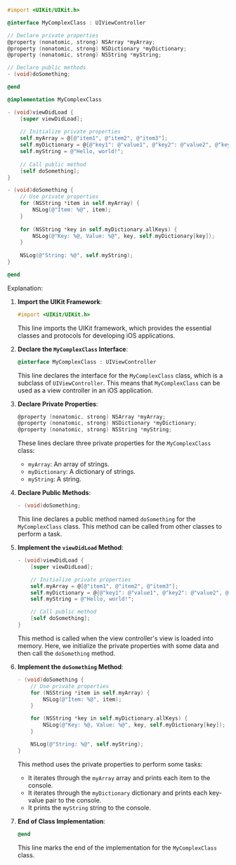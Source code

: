 ```objective-c
#import <UIKit/UIKit.h>

@interface MyComplexClass : UIViewController

// Declare private properties
@property (nonatomic, strong) NSArray *myArray;
@property (nonatomic, strong) NSDictionary *myDictionary;
@property (nonatomic, strong) NSString *myString;

// Declare public methods
- (void)doSomething;

@end

@implementation MyComplexClass

- (void)viewDidLoad {
    [super viewDidLoad];
    
    // Initialize private properties
    self.myArray = @[@"item1", @"item2", @"item3"];
    self.myDictionary = @{@"key1": @"value1", @"key2": @"value2", @"key3": @"value3"};
    self.myString = @"Hello, world!";
    
    // Call public method
    [self doSomething];
}

- (void)doSomething {
    // Use private properties
    for (NSString *item in self.myArray) {
        NSLog(@"Item: %@", item);
    }
    
    for (NSString *key in self.myDictionary.allKeys) {
        NSLog(@"Key: %@, Value: %@", key, self.myDictionary[key]);
    }
    
    NSLog(@"String: %@", self.myString);
}

@end
```

Explanation:

1. **Import the UIKit Framework**:
   ```objective-c
   #import <UIKit/UIKit.h>
   ```
   This line imports the UIKit framework, which provides the essential classes and protocols for developing iOS applications.

2. **Declare the `MyComplexClass` Interface**:
   ```objective-c
   @interface MyComplexClass : UIViewController
   ```
   This line declares the interface for the `MyComplexClass` class, which is a subclass of `UIViewController`. This means that `MyComplexClass` can be used as a view controller in an iOS application.

3. **Declare Private Properties**:
   ```objective-c
   @property (nonatomic, strong) NSArray *myArray;
   @property (nonatomic, strong) NSDictionary *myDictionary;
   @property (nonatomic, strong) NSString *myString;
   ```
   These lines declare three private properties for the `MyComplexClass` class:
   - `myArray`: An array of strings.
   - `myDictionary`: A dictionary of strings.
   - `myString`: A string.

4. **Declare Public Methods**:
   ```objective-c
   - (void)doSomething;
   ```
   This line declares a public method named `doSomething` for the `MyComplexClass` class. This method can be called from other classes to perform a task.

5. **Implement the `viewDidLoad` Method**:
   ```objective-c
   - (void)viewDidLoad {
       [super viewDidLoad];
   
       // Initialize private properties
       self.myArray = @[@"item1", @"item2", @"item3"];
       self.myDictionary = @{@"key1": @"value1", @"key2": @"value2", @"key3": @"value3"};
       self.myString = @"Hello, world!";
   
       // Call public method
       [self doSomething];
   }
   ```
   This method is called when the view controller's view is loaded into memory. Here, we initialize the private properties with some data and then call the `doSomething` method.

6. **Implement the `doSomething` Method**:
   ```objective-c
   - (void)doSomething {
       // Use private properties
       for (NSString *item in self.myArray) {
           NSLog(@"Item: %@", item);
       }
   
       for (NSString *key in self.myDictionary.allKeys) {
           NSLog(@"Key: %@, Value: %@", key, self.myDictionary[key]);
       }
   
       NSLog(@"String: %@", self.myString);
   }
   ```
   This method uses the private properties to perform some tasks:
   - It iterates through the `myArray` array and prints each item to the console.
   - It iterates through the `myDictionary` dictionary and prints each key-value pair to the console.
   - It prints the `myString` string to the console.

7. **End of Class Implementation**:
   ```objective-c
   @end
   ```
   This line marks the end of the implementation for the `MyComplexClass` class.